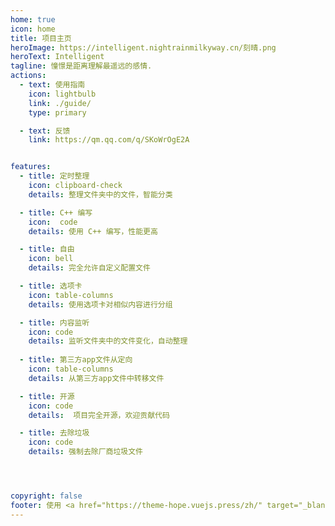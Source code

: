 ```yaml
---
home: true
icon: home
title: 项目主页
heroImage: https://intelligent.nightrainmilkyway.cn/刻晴.png
heroText: Intelligent
tagline: 憧憬是距离理解最遥远的感情.
actions:
  - text: 使用指南
    icon: lightbulb
    link: ./guide/
    type: primary

  - text: 反馈
    link: https://qm.qq.com/q/SKoWrOgE2A


features:
  - title: 定时整理
    icon: clipboard-check
    details: 整理文件夹中的文件，智能分类

  - title: C++ 编写
    icon:  code
    details: 使用 C++ 编写，性能更高

  - title: 自由
    icon: bell
    details: 完全允许自定义配置文件

  - title: 选项卡
    icon: table-columns
    details: 使用选项卡对相似内容进行分组

  - title: 内容监听
    icon: code
    details: 监听文件夹中的文件变化，自动整理
 
  - title: 第三方app文件从定向
    icon: table-columns
    details: 从第三方app文件中转移文件

  - title: 开源
    icon: code
    details:  项目完全开源，欢迎贡献代码

  - title: 去除垃圾
    icon: code
    details: 强制去除厂商垃圾文件




copyright: false
footer: 使用 <a href="https://theme-hope.vuejs.press/zh/" target="_blank">VuePress Theme Hope</a> 主题 | MIT 协议</br>版权所有 © 2024-至今 NightRain
---
```


